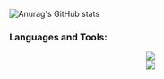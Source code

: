![Anurag's GitHub stats](https://github-readme-stats.vercel.app/api?username=ntritin62&show_icons=true&theme=radical)
<h3 align="left">Languages and Tools:</h3>
<div align="center">
    <img src="https://skillicons.dev/icons?i=nodejs,github,javascript,express,firebase,mongodb,c" /><br>
    <img src="https://skillicons.dev/icons?i=react,mysql,html,css,vscode,figma,git" />
</div>
